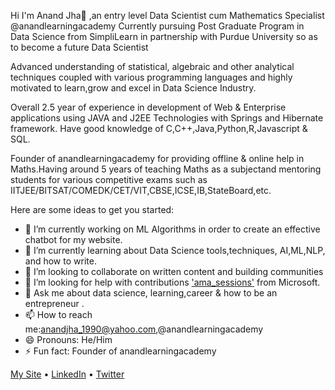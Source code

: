 Hi I'm Anand Jha👋 ,an entry level Data Scientist cum Mathematics Specialist @anandlearningacademy 
Currently pursuing Post Graduate Program in Data Science from SimpliLearn in partnership with Purdue University so as to become a future Data Scientist

Advanced understanding of statistical, algebraic and other analytical techniques coupled with various programming languages and highly motivated to learn,grow and excel in Data Science Industry.

Overall 2.5 year of experience in development of Web & Enterprise applications using JAVA and J2EE Technologies with Springs and Hibernate framework.
Have good knowledge of C,C++,Java,Python,R,Javascript & SQL.

Founder of anandlearningacademy for providing offline & online help in Maths.Having around 5 years of teaching Maths as a subjectand mentoring students for 
various competitive exams such as IITJEE/BITSAT/COMEDK/CET/VIT,CBSE,ICSE,IB,StateBoard,etc.

Here are some ideas to get you started:

- 🔭 I’m currently working on ML Algorithms in order to create an effective chatbot for my website.
- 🌱 I’m currently learning about Data Science tools,techniques, AI,ML,NLP, and how to write.
- 👯 I’m looking to collaborate on written content and building communities
- 🤔 I’m looking for help with contributions ['ama_sessions'](https://app.slack.com/client/T015K1W04H5/C016T70CJ3T/details/top) from Microsoft.
- 💬 Ask me about data science, learning,career & how to be an entrepreneur .
- 📫 How to reach me:anandjha_1990@yahoo.com,@anandlearningacademy
- 😄 Pronouns: He/Him
- ⚡ Fun fact: Founder of anandlearningacademy


[My Site](https://anandlearningacademy.in)  • [LinkedIn](https://www.linkedin.com/in/anandjha90/) • [Twitter](https://twitter.com/jha_anandjha)
